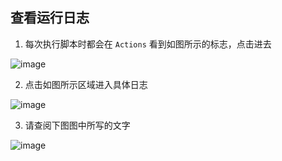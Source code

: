 ## 查看运行日志

1. 每次执行脚本时都会在 `Actions` 看到如图所示的标志，点击进去

![image](https://gitee.com/chiupam/Epidemic/raw/master/config/png/11.png)

2. 点击如图所示区域进入具体日志

![image](https://gitee.com/chiupam/Epidemic/raw/master/config/png/12.png)

3. 请查阅下图图中所写的文字

![image](https://gitee.com/chiupam/Epidemic/raw/master/config/png/13.png)